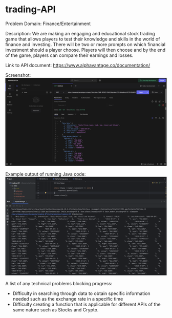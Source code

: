 # trading-API
Problem Domain: Finance/Entertainment

Description: We are making an engaging and educational stock trading game that allows players to test their knowledge 
and skills in the world of finance and investing. There will be two or more prompts on which financial investment 
should a player choose. Players will then choose and by the end of the game, players can compare their earnings and
losses. 

Link to API document: https://www.alphavantage.co/documentation/

Screenshot: ![HoppScotch_Screenshot.png](screenshots/HoppScotch_Screenshot.png)

Example output of running Java code: ![Example_output.png](screenshots%2FExample_output.png)

A list of any technical problems blocking progress: 
- Difficulty in searching through data to obtain specific information needed such as the exchange rate in a specific time
- Difficulty creating a function that is applicable for different APIs of the same nature such as Stocks and Crypto.
